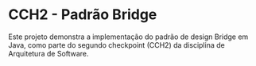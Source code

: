 # CCH2 - Padrão Bridge

Este projeto demonstra a implementação do padrão de design Bridge em Java, como parte do segundo checkpoint (CCH2) da disciplina de Arquitetura de Software.
